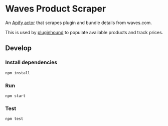 # Waves Product Scraper

An [Apify actor](https://apify.com/docs/actor) that scrapes plugin and bundle details from waves.com.

This is used by [pluginhound](https://github.com/sheldonreiff/pluginhound) to populate available products and track prices.

## Develop
### Install dependencies
```
npm install
```
### Run
```
npm start
```
### Test
```
npm test
```